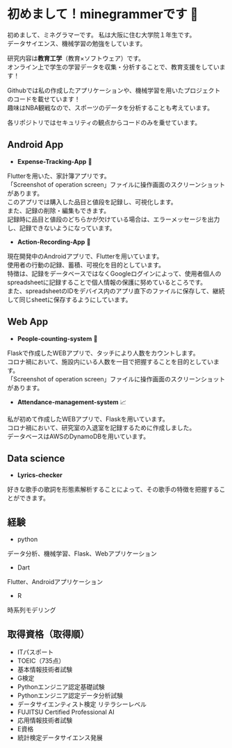 # 初めまして！minegrammerです 👋

初めまして、ミネグラマーです。
私は大阪に住む大学院１年生です。  
データサイエンス、機械学習の勉強をしています。

研究内容は**教育工学**（教育×ソフトウェア）です。  
オンライン上で学生の学習データを収集・分析することで、教育支援をしています！  

Githubでは私の作成したアプリケーションや、機械学習を用いたプロジェクトのコードを載せています！  
趣味はNBA観戦なので、スポーツのデータを分析することも考えています。

各リポジトリではセキュリティの観点からコードのみを乗せています。

## Android App

- **Expense-Tracking-App**  :money_with_wings:
   
Flutterを用いた、家計簿アプリです。  
「Screenshot of operation screen」ファイルに操作画面のスクリーンショットがあります。  
このアプリでは購入した品目と値段を記録し、可視化します。  
また、記録の削除・編集もできます。  
記録時に品目と値段のどちらかが欠けている場合は、エラーメッセージを出力し、記録できないようになっています。  

- **Action-Recording-App**  :memo:
   
現在開発中のAndroidアプリで、Flutterを用いています。  
使用者の行動の記録、蓄積、可視化を目的としています。  
特徴は、記録をデータベースではなくGoogleログインによって、使用者個人のspreadsheetに記録することで個人情報の保護に努めているところです。  
また、spreadsheetのIDをデバイス内のアプリ直下のファイルに保存して、継続して同じsheetに保存するようにしています。  


## Web App  

- **People-counting-system**  :two_men_holding_hands:
  
Flaskで作成したWEBアプリで、タッチにより人数をカウントします。  
コロナ禍において、施設内にいる人数を一目で把握することを目的としています。  
「Screenshot of operation screen」ファイルに操作画面のスクリーンショットがあります。  

- **Attendance-management-system**  :chart_with_upwards_trend:
  
私が初めて作成したWEBアプリで、Flaskを用いています。  
コロナ禍において、研究室の入退室を記録するために作成しました。  
データベースはAWSのDynamoDBを用いています。  

## Data science


- **Lyrics-checker**  

好きな歌手の歌詞を形態素解析することによって、その歌手の特徴を把握することができます。


## 経験
- python

データ分析、機械学習、Flask、Webアプリケーション
- Dart

Flutter、Androidアプリケーション
- R

時系列モデリング



## 取得資格（取得順）
- ITパスポート
- TOEIC（735点）
- 基本情報技術者試験
- G検定
- Pythonエンジニア認定基礎試験
- Pythonエンジニア認定データ分析試験
- データサイエンティスト検定 リテラシーレベル
- FUJITSU Certified Professional AI
- 応用情報技術者試験
- E資格
- 統計検定データサイエンス発展


